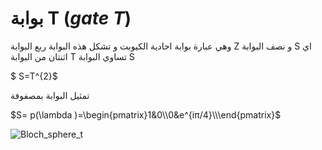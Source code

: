 # بوابة T  ($gate$ $T$)

وهي عبارة  بوابة احادية الكيوبت و تشكل هذه البوابة ربع البوابة Z و نصف البوابة S اي اثنتان من البوابة T تساوي البوابة S 

$ S=T^{2}$


تمثيل البوابة بمصفوفة 


$S= p(\lambda )=\begin{pmatrix}1&0\\0&e^{iπ/4}\\\end{pmatrix}$



![Bloch_sphere_t](~/images/tgate.gif)

<!-- المصادر  -->
<!-- https://qiskit.org/documentation/stubs/qiskit.circuit.library.TGate.html -->